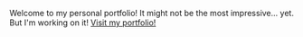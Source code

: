 Welcome to my personal portfolio! It might not be the most impressive... yet. But I'm working on it!
<a href="elalan21.github.io">Visit my portfolio!</a>
